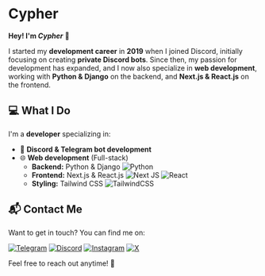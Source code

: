 # Cypher  

**Hey! I'm *Cypher*** 👋  

I started my **development career** in **2019** when I joined Discord, initially focusing on creating **private Discord bots**. Since then, my passion for development has expanded, and I now also specialize in **web development**, working with **Python & Django** on the backend, and **Next.js & React.js** on the frontend.  

## 💻 What I Do  

I'm a **developer** specializing in:  
- 🤖 **Discord & Telegram bot development** 
- 🌐 **Web development** (Full-stack)  
  - **Backend:** Python & Django ![Python](https://img.shields.io/badge/python-3670A0?logo=python&logoColor=ffdd54)
  - **Frontend:** Next.js & React.js ![Next JS](https://img.shields.io/badge/Next-black?logo=next.js&logoColor=white) ![React](https://img.shields.io/badge/react-%2320232a.svg?logo=react&logoColor=%2361DAFB) 
  - **Styling:** Tailwind CSS ![TailwindCSS](https://img.shields.io/badge/tailwindcss-%2338B2AC.svg?logo=tailwind-css&logoColor=white)

## 📬 Contact Me  

Want to get in touch? You can find me on:  

[![Telegram](https://img.shields.io/badge/Telegram-0088cc?style=for-the-badge&logo=telegram&logoColor=white)](https://t.me/ShahabCypher)
[![Discord](https://img.shields.io/badge/Discord-5865F2?style=for-the-badge&logo=discord&logoColor=white)](https://discordapp.com/users/654402138700644372)
[![Instagram](https://img.shields.io/badge/Instagram-E4405F?style=for-the-badge&logo=instagram&logoColor=white)](https://instagram.com/shahabcypher)
[![X](https://img.shields.io/badge/X-000?style=for-the-badge&logo=X&logoColor=white)](https://x.com/ShahabCypher)


Feel free to reach out anytime! 🤝  
